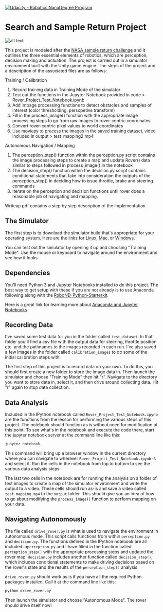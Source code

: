 [//]: # (Image References)
[image_0]: ./misc/rover_image.jpg
[![Udacity - Robotics NanoDegree Program](https://s3-us-west-1.amazonaws.com/udacity-robotics/Extra+Images/RoboND_flag.png)](https://www.udacity.com/robotics)
# Search and Sample Return Project


![alt text][image_0] 

This project is modeled after the [NASA sample return challenge](https://www.nasa.gov/directorates/spacetech/centennial_challenges/sample_return_robot/index.html) and it outlines the three essential elements of robotics, which are perception, decision making and actuation.  The project is carried out in a simulator environment built with the Unity game engine.  The steps of the project and a description of the associated files are as follows: 

Training / Calibration 
1. Record training data in Training Mode of the simulator 
2. Test out the functions in the Jupyter Notebook provided in code > Rover_Project_Test_Notebook.ipynb
3. Add impage processing functions to detect obstacles and samples of interest (color thresholding, perscpetive transform)
4. Fill in the process_image() function with the appropriate image processing steps to go from raw images to rover-centric coordinates 
5. Convert rover-centric pixel values to world coordinates
6. Use moviepy to process the images in the saved training dataset, video included in output > test_mapping2.mp4

Autonomous Navigation / Mapping 
1. The perception_step() function within the perception.py script contains the image processing steps to create a map and update Rover() data similar to steps followed in process_image() in the notebook 
2. The decision_step() function within the decision.py script contains conditional statements that take into consideration the outputs of the perception_step() in deciding how to issue throttle, brake and steering commands
3. Iterate on the perception and decision functions until rover does a reasonable job of navigating and mapping. 

Writeup.pdf contains a step by step description of the implementation. 

## The Simulator
The first step is to download the simulator build that's appropriate for your operating system.  Here are the links for [Linux](https://s3-us-west-1.amazonaws.com/udacity-robotics/Rover+Unity+Sims/Linux_Roversim.zip), [Mac](	https://s3-us-west-1.amazonaws.com/udacity-robotics/Rover+Unity+Sims/Mac_Roversim.zip), or [Windows](https://s3-us-west-1.amazonaws.com/udacity-robotics/Rover+Unity+Sims/Windows_Roversim.zip).  

You can test out the simulator by opening it up and choosing "Training Mode".  Use the mouse or keyboard to navigate around the environment and see how it looks.

## Dependencies
You'll need Python 3 and Jupyter Notebooks installed to do this project.  The best way to get setup with these if you are not already is to use Anaconda following along with the [RoboND-Python-Starterkit](https://github.com/ryan-keenan/RoboND-Python-Starterkit). 


Here is a great link for learning more about [Anaconda and Jupyter Notebooks](https://classroom.udacity.com/courses/ud1111)

## Recording Data
I've saved some test data for you in the folder called `test_dataset`.  In that folder you'll find a csv file with the output data for steering, throttle position etc. and the pathnames to the images recorded in each run.  I've also saved a few images in the folder called `calibration_images` to do some of the initial calibration steps with.  

The first step of this project is to record data on your own.  To do this, you should first create a new folder to store the image data in.  Then launch the simulator and choose "Training Mode" then hit "r".  Navigate to the directory you want to store data in, select it, and then drive around collecting data.  Hit "r" again to stop data collection.

## Data Analysis
Included in the IPython notebook called `Rover_Project_Test_Notebook.ipynb` are the functions from the lesson for performing the various steps of this project.  The notebook should function as is without need for modification at this point.  To see what's in the notebook and execute the code there, start the jupyter notebook server at the command line like this:

```sh
jupyter notebook
```

This command will bring up a browser window in the current directory where you can navigate to wherever `Rover_Project_Test_Notebook.ipynb` is and select it.  Run the cells in the notebook from top to bottom to see the various data analysis steps.  

The last two cells in the notebook are for running the analysis on a folder of test images to create a map of the simulator environment and write the output to a video.  These cells should run as-is and save a video called `test_mapping.mp4` to the `output` folder.  This should give you an idea of how to go about modifying the `process_image()` function to perform mapping on your data.  

## Navigating Autonomously
The file called `drive_rover.py` is what is used to navigate the environment in autonomous mode.  This script calls functions from within `perception.py` and `decision.py`.  The functions defined in the IPython notebook are all included in`perception.py` and I have filled in the function called `perception_step()` with the appropriate processing steps and updated the rover map. `decision.py` includes another function called `decision_step()`, which includes conditional statements to make driving decisions based on the rover's state and the results of the `perception_step()` analysis.

`drive_rover.py` should work as is if you have all the required Python packages installed. Call it at the command line like this: 

```sh
python drive_rover.py
```  

Then launch the simulator and choose "Autonomous Mode".  The rover should drive itself now!  

